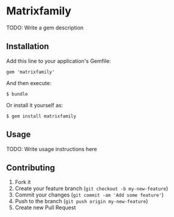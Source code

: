 # Matrixfamily

TODO: Write a gem description

## Installation

Add this line to your application's Gemfile:

    gem 'matrixfamily'

And then execute:

    $ bundle

Or install it yourself as:

    $ gem install matrixfamily

## Usage

TODO: Write usage instructions here

## Contributing

1. Fork it
2. Create your feature branch (`git checkout -b my-new-feature`)
3. Commit your changes (`git commit -am 'Add some feature'`)
4. Push to the branch (`git push origin my-new-feature`)
5. Create new Pull Request
